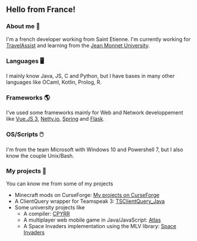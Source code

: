 ## Hello from France!

### About me 🙂

I'm a french developer working from Saint Etienne. I'm currently working for [TravelAssist](https://www.travelassist.io/) and learning from the [Jean Monnet University](https://fac-sciences.univ-st-etienne.fr/en/departments/computer-science-department.html).

### Languages 🖥️

I mainly know Java, JS, C and Python, but I have bases in many other languages like OCaml, Kotlin, Prolog, R.

### Frameworks 🌎

I've used some frameworks mainly for Web and Network developpement like [Vue.JS 3](https://vuejs.org/), [Netty.io](https://netty.io/), [Spring](https://spring.io/) and [Flask](https://flask.palletsprojects.com/en/1.1.x/).

### OS/Scripts 🖱️

I'm from the team Microsoft with Windows 10 and Powershell 7, but I also know the couple Unix/Bash.

### My projects 🌵

You can know me from some of my projects

* Minecraft mods on CurseForge: [My projects on CurseForge](https://www.curseforge.com/members/ate48/projects)
* A ClientQuery wrapper for Teamspeak 3: [TSClientQuery_Java](https://github.com/ate47/TSClientQuery_Java-Client)
* Some university projects like
  * A compiler: [CPYRR](https://github.com/ate47/CPYRR)
  * A multiplayer web mobile game in Java/JavaScript: [Atlas](https://github.com/ate47/S6Project---Atlas---Game)
  * A Space Invaders implementation using the MLV library: [Space Invaders](https://github.com/ate47/Space-invaders)

